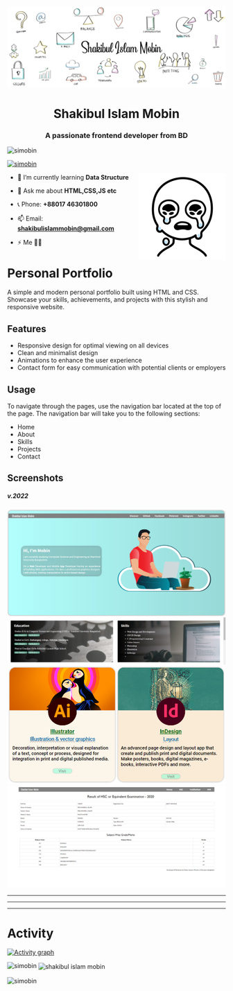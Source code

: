 ![MasterHead](./mobin_readme_banner.svg)
<h1 align="center">Shakibul Islam Mobin</h1>
<h3 align="center">A passionate frontend developer from BD</h3>

<p align="left"> <img src="https://komarev.com/ghpvc/?username=simobin&label=Profile%20views&color=0e75b6&style=flat" alt="simobin" /> </p>

<p align="left"> <a href="https://github.com/ryo-ma/github-profile-trophy"><img src="https://github-profile-trophy.vercel.app/?username=simobin&theme=tokyonight" alt="simobin" /></a> </p>
<img align="right" alt="siMobin" width="200" src="./mobin_readme_img.gif">


- 🌱 I’m currently learning **Data Structure**

- 💬 Ask me about **HTML,CSS,JS etc**

- 📞 Phone: **+88017 46301800**

- 📫 Email: **shakibulislammobin@gmail.com**

- ⚡ Me **🤨😒**



# Personal Portfolio

A simple and modern personal portfolio built using HTML and CSS. Showcase your skills, achievements, and projects with this stylish and responsive website.

## Features

- Responsive design for optimal viewing on all devices
- Clean and minimalist design
- Animations to enhance the user experience
- Contact form for easy communication with potential clients or employers

## Usage

To navigate through the pages, use the navigation bar located at the top of the page. The navigation bar will take you to the following sections:

- Home
- About
- Skills
- Projects
- Contact

## Screenshots
##### v.2022

![Home page screenshot](./Screenshot%20(hero).png)
![Home page screenshot](./Screenshot%20(E_S).png)
![Home page screenshot](./Screenshot%20(card).png)
![About page screenshot](./Screenshot%20(result).png)

________
___________________
____________________________
# Activity

[![Activity graph](https://github-readme-activity-graph.cyclic.app/graph?username=siMobin&theme=github)](https://github.com/siMobin)
<p><img align="left" src="https://github-readme-stats.vercel.app/api/top-langs?username=simobin&show_icons=true&locale=en&layout=compact&theme=tokyonight" alt="simobin" /></p>

<p>&nbsp;<img align="center" src="https://github-readme-stats.vercel.app/api?username=simobin&show_icons=true&locale=en&theme=tokyonight" alt="shakibul islam mobin" /></p>


<p><img align="center" src="https://github-readme-streak-stats.herokuapp.com/?user=simobin&theme=tokyonight" alt="simobin" /></p>
